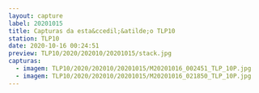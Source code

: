 ```yaml
---
layout: capture
label: 20201015
title: Capturas da esta&ccedil;&atilde;o TLP10
station: TLP10
date: 2020-10-16 00:24:51
preview: TLP10/2020/202010/20201015/stack.jpg
capturas:
  - imagem: TLP10/2020/202010/20201015/M20201016_002451_TLP_10P.jpg
  - imagem: TLP10/2020/202010/20201015/M20201016_021850_TLP_10P.jpg
---
```

